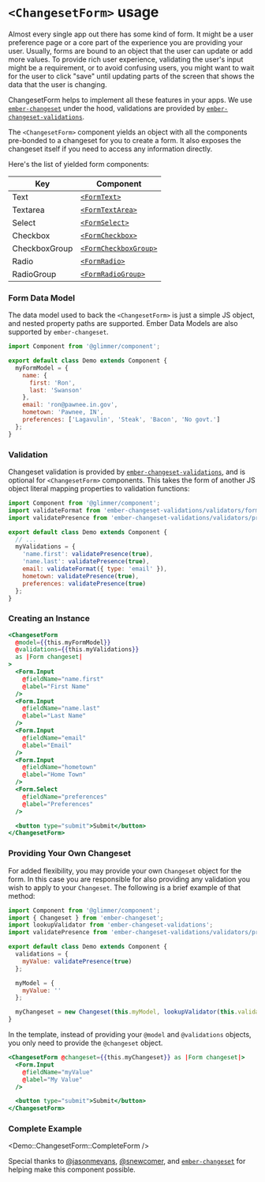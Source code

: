 # `<ChangesetForm>` usage

Almost every single app out there has some kind of form. It might be a user preference
page or a core part of the experience you are providing your user. Usually,
forms are bound to an object that the user can update or add more values.
To provide rich user experience, validating the user's input might be a requirement,
or to avoid confusing users, you might want to wait for the user to click "save" until
updating parts of the screen that shows the data that the user is changing.

ChangesetForm helps to implement all these features in your apps. We use
[`ember-changeset`](http://github.com/poteto/ember-changeset) under the hood,
validations are provided by [`ember-changeset-validations`](https://github.com/poteto/ember-changeset-validations/).

The `<ChangesetForm>` component yields an object with all the components pre-bonded
to a changeset for you to create a form. It also exposes the changeset itself if
you need to access any information directly.

Here's the list of yielded form components:

| Key               | Component                                                   |
| ------------------| ----------------------------------------------------------- |
| Text              | [`<FormText>`](/docs/forms/form-input)                      |
| Textarea          | [`<FormTextArea>`](/docs/forms/form-textarea)               |
| Select            | [`<FormSelect>`](/docs/forms/form-select)                   |
| Checkbox          | [`<FormCheckbox>`](/docs/forms/form-checkbox)               |
| CheckboxGroup     | [`<FormCheckboxGroup>`](/docs/forms/form-checkbox-group)    |
| Radio             | [`<FormRadio>`](/docs/forms/form-radio)                     |
| RadioGroup        | [`<FormRadioGroup>`](/docs/forms/form-radio-group)          |

### Form Data Model

The data model used to back the `<ChangesetForm>` is just a simple JS object,
and nested property paths are supported. Ember Data Models are also supported
by `ember-changeset`.

```js
import Component from '@glimmer/component';

export default class Demo extends Component {
  myFormModel = {
    name: {
      first: 'Ron',
      last: 'Swanson'
    },
    email: 'ron@pawnee.in.gov',
    hometown: 'Pawnee, IN',
    preferences: ['Lagavulin', 'Steak', 'Bacon', 'No govt.']
  };
}
```

### Validation

Changeset validation is provided by [`ember-changeset-validations`](https://github.com/poteto/ember-changeset-validations/),
and is optional for `<ChangesetForm>` components. This takes the form of another
JS object literal mapping properties to validation functions:

```js
import Component from '@glimmer/component';
import validateFormat from 'ember-changeset-validations/validators/format';
import validatePresence from 'ember-changeset-validations/validators/presence';

export default class Demo extends Component {
  // ...
  myValidations = {
    'name.first': validatePresence(true),
    'name.last': validatePresence(true),
    email: validateFormat({ type: 'email' }),
    hometown: validatePresence(true),
    preferences: validatePresence(true)
  };
}
```

### Creating an Instance

```hbs
<ChangesetForm
  @model={{this.myFormModel}}
  @validations={{this.myValidations}}
  as |Form changeset|
>
  <Form.Input
    @fieldName="name.first"
    @label="First Name"
  />
  <Form.Input
    @fieldName="name.last"
    @label="Last Name"
  />
  <Form.Input
    @fieldName="email"
    @label="Email"
  />
  <Form.Input
    @fieldName="hometown"
    @label="Home Town"
  />
  <Form.Select
    @fieldName="preferences"
    @label="Preferences"
  />

  <button type="submit">Submit</button>
</ChangesetForm>
```

### Providing Your Own Changeset

For added flexibility, you may provide your own `Changeset` object for the form.
In this case you are responsible for also providing any validation you wish to apply
to your `Changeset`. The following is a brief example of that method:

```js
import Component from '@glimmer/component';
import { Changeset } from 'ember-changeset';
import lookupValidator from 'ember-changeset-validations';
import validatePresence from 'ember-changeset-validations/validators/presence';

export default class Demo extends Component {
  validations = {
    myValue: validatePresence(true)
  };

  myModel = {
    myValue: ''
  };

  myChangeset = new Changeset(this.myModel, lookupValidator(this.validations), this.validations);
}
```

In the template, instead of providing your `@model` and `@validations` objects,
you only need to provide the `@changeset` object.

```hbs
<ChangesetForm @changeset={{this.myChangeset}} as |Form changeset|>
  <Form.Input
    @fieldName="myValue"
    @label="My Value"
  />

  <button type="submit">Submit</button>
</ChangesetForm>
```

### Complete Example

<Demo::ChangesetForm::CompleteForm />

Special thanks to [@jasonmevans](https://github.com/jasonmevans),
[@snewcomer](http://github.com/snewcomer),
and [`ember-changeset`](http://github.com/poteto/ember-changeset)
for helping make this component possible.

